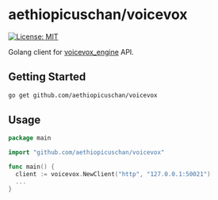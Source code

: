# aethiopicuschan/voicevox

[![License: MIT](https://img.shields.io/badge/License-MIT-brightgreen?style=flat-square)](/LICENSE)

Golang client for [voicevox_engine](https://github.com/VOICEVOX/voicevox_engine) API.

## Getting Started

```sh
go get github.com/aethiopicuschan/voicevox
```

## Usage

```go
package main

import "github.com/aethiopicuschan/voicevox"

func main() {
  client := voicevox.NewClient("http", "127.0.0.1:50021")
  ...
}
```
